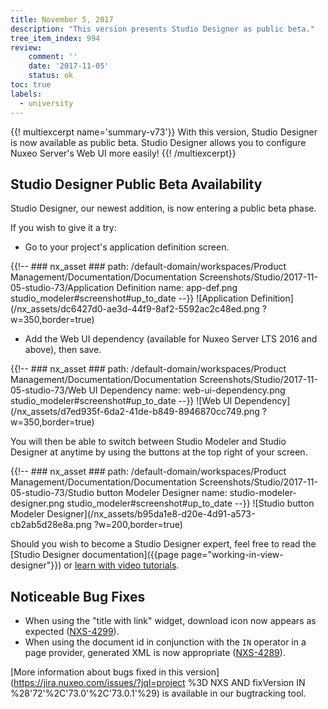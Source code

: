 ```yaml
---
title: November 5, 2017
description: "This version presents Studio Designer as public beta."
tree_item_index: 994
review:
    comment: ''
    date: '2017-11-05'
    status: ok
toc: true
labels:
  - university
---
```


{{! multiexcerpt name='summary-v73'}}
With this version, Studio Designer is now available as public beta.  Studio Designer allows you to configure Nuxeo Server's Web UI more easily!
{{! /multiexcerpt}}

## Studio Designer Public Beta Availability
Studio Designer, our newest addition, is now entering a public beta phase.

If you wish to give it a try:
- Go to your project's application definition screen.

{{!--     ### nx_asset ###
    path: /default-domain/workspaces/Product Management/Documentation/Documentation Screenshots/Studio/2017-11-05-studio-73/Application Definition
    name: app-def.png
    studio_modeler#screenshot#up_to_date
--}}
![Application Definition](/nx_assets/dc6427d0-ae3d-44f9-8af2-5592ac2c48ed.png ?w=350,border=true)

- Add the Web UI dependency (available for Nuxeo Server LTS 2016 and above), then save.

{{!--     ### nx_asset ###
    path: /default-domain/workspaces/Product Management/Documentation/Documentation Screenshots/Studio/2017-11-05-studio-73/Web UI Dependency
    name: web-ui-dependency.png
    studio_modeler#screenshot#up_to_date
--}}
![Web UI Dependency](/nx_assets/d7ed935f-6da2-41de-b849-8946870cc749.png ?w=350,border=true)

You will then be able to switch between Studio Modeler and Studio Designer at anytime by using the buttons at the top right of your screen.

{{!--     ### nx_asset ###
    path: /default-domain/workspaces/Product Management/Documentation/Documentation Screenshots/Studio/2017-11-05-studio-73/Studio button Modeler Designer
    name: studio-modeler-designer.png
    studio_modeler#screenshot#up_to_date
--}}
![Studio button Modeler Designer](/nx_assets/b95da1e8-d20e-4d91-a573-cb2ab5d28e8a.png ?w=200,border=true)

Should you wish to become a Studio Designer expert, feel free to read the [Studio Designer documentation]({{page page="working-in-view-designer"}}) or [learn with video tutorials](https://university.hyland.com).

## Noticeable Bug Fixes

- When using the "title with link" widget, download icon now appears as expected ([NXS-4299](https://jira.nuxeo.com/browse/NXS-4299)).
- When using the document id in conjunction with the `IN` operator in a page provider, generated XML is now appropriate  ([NXS-4289](https://jira.nuxeo.com/browse/NXS-4289)).

[More information about bugs fixed in this version](https://jira.nuxeo.com/issues/?jql=project %3D NXS AND fixVersion IN %28'72'%2C'73.0'%2C'73.0.1'%29) is available in our bugtracking tool.
